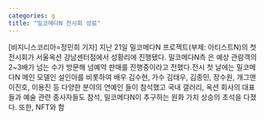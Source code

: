 ```yaml
---
categories: g
title: "밀코메다N 전시회 성료"
---
```

[비지니스코리아=정민희 기자] 지난 21일 밀코메다N 프로젝트(부제: 아티스트N)의 첫 전시회가 서울옥션 강남센터점에서 성황리에 진행됐다. 밀코메다N측 은 예상 관람객의 2~3배가 넘는 수가 방문해 넘예약 판매를 진행중이라고 전했다.전시 첫 날에는 밀코메다N 메인 모델인 설인아를 비롯하여 배우 김수현, 가수 김태우, 김종민, 장수원, 개그맨 이진호, 이용진 등 다양한 분야의 연예인 들이 참석했고 국내 갤러리, 옥션 회사의 대표들과 예술 관련 종사자들도 참석, 밀코메다N이 추구하는 원화 가치 상승의 초석을 다졌다. 또한, NFT와 함